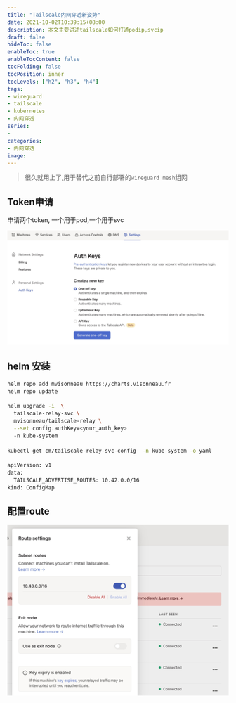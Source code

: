 ```yaml
---
title: "Tailscale内网穿透新姿势"
date: 2021-10-02T10:39:15+08:00
description: 本文主要讲述tailscale如何打通podip,svcip
draft: false
hideToc: false
enableToc: true
enableTocContent: false
tocFolding: false
tocPosition: inner
tocLevels: ["h2", "h3", "h4"]
tags:
- wireguard
- tailscale
- kubernetes
- 内网穿透
series:
-
categories:
- 内网穿透
image:
---
```


> 很久就用上了,用于替代之前自行部署的`wireguard mesh`组网

## Token申请

申请两个token, 一个用于pod,一个用于svc

![](/images/other/tailscale-token.jpg)

## helm 安装

```bash
helm repo add mvisonneau https://charts.visonneau.fr
helm repo update

helm upgrade -i  \
  tailscale-relay-svc \
  mvisonneau/tailscale-relay \
  --set config.authKey=<your_auth_key>
  -n kube-system

kubectl get cm/tailscale-relay-svc-config  -n kube-system -o yaml 

apiVersion: v1
data:
  TAILSCALE_ADVERTISE_ROUTES: 10.42.0.0/16
kind: ConfigMap
```

## 配置route

![](/images/other/tailscale-route.jpg)